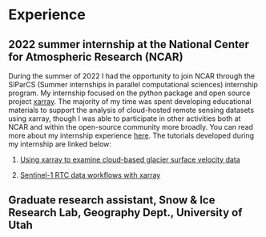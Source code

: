 
# Experience

## 2022 summer internship at the National Center for Atmospheric Research (NCAR)

During the summer of 2022 I had the opportunity to join NCAR through the SIParCS (Summer internships in parallel computational sciences) internship program. My internship focused on the python package and open source project [xarray](https://docs.xarray.dev/en/stable/#). The majority of my time was spent developing educational materials to support the analysis of cloud-hosted remote sensing datasets using xarray, though I was able to participate in other activities both at NCAR and within the open-source community more broadly. You can read more about my internship experience [here](https://xarray.dev/blog/siparcs-2022). The tutorials developed during my internship are linked below: 

1. [Using xarray to examine cloud-based glacier surface velocity data](https://e-marshall.github.io/itslive/intro.html)

2. [Sentinel-1 RTC data workflows with xarray](https://e-marshall.github.io/sentinel1_rtc/intro.html)


## Graduate research assistant, Snow & Ice Research Lab, Geography Dept., University of Utah

